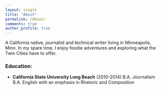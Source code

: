 ```yaml
---
layout: single
title: "About"
permalink: /About/
comments: true
author_profile: true
---
```



A California native, journalist and technical writer living in Minneapolis, Minn. In my spare time, I enjoy foodie adventures and exploring what the Twin Cities have to offer.


### Education:
- **California State University Long Beach** (2010-2014)
  B.A. Journalism
  B.A. English with an emphasis in Rhetoric and Composition
